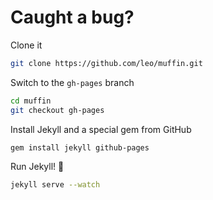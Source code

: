 # Caught a bug?

Clone it

```sh
git clone https://github.com/leo/muffin.git
```

Switch to the `gh-pages` branch

```sh
cd muffin
git checkout gh-pages
```

Install Jekyll and a special gem from GitHub

```sh
gem install jekyll github-pages
```

Run Jekyll! :dizzy:

```sh
jekyll serve --watch
```
